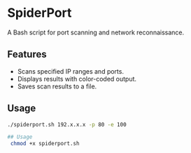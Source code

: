 # SpiderPort
A Bash script for port scanning and network reconnaissance.

## Features
- Scans specified IP ranges and ports.
- Displays results with color-coded output.
- Saves scan results to a file.

## Usage
```bash
./spiderport.sh 192.x.x.x -p 80 -e 100

## Usage
 chmod +x spiderport.sh
